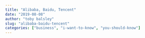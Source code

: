 ```yaml
---
title: "Alibaba, Baidu, Tencent"
date: "2019-08-08"
author: "toby balsley" 
slug: "alibaba-baidu-tencent"
categories: ["business", "i-want-to-know", "you-should-know"]
---
```



